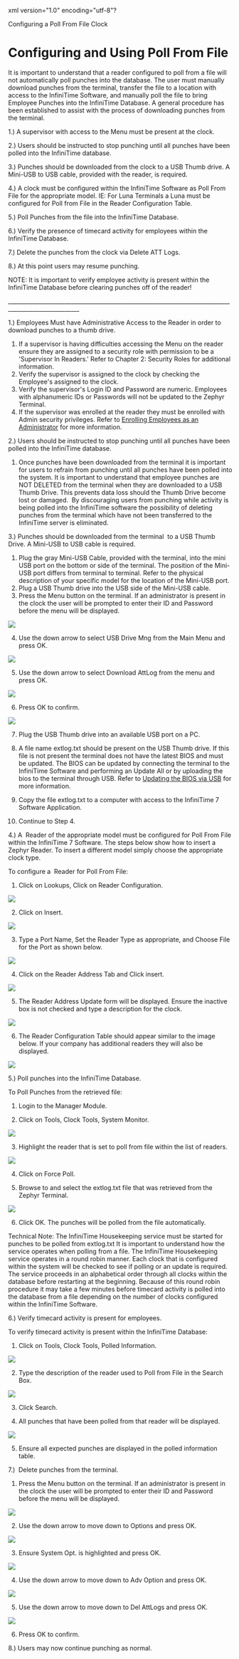 xml version="1.0" encoding="utf-8"?





Configuring a Poll From File Clock




# Configuring and Using Poll From File

It is important to understand that a reader configured to poll from a file will not automatically poll punches into the database. The user must manually download punches from the terminal, transfer the file to a location with access to the InfiniTime Software, and manually poll the file to bring Employee Punches into the InfiniTime Database. A general procedure has been established to assist with the process of downloading punches from the terminal.

1.) A supervisor with access to the Menu must be present at the clock.

2.) Users should be instructed to stop punching until all punches have been polled into the InfiniTime database.

3.) Punches should be downloaded from the clock to a USB Thumb drive. A Mini-USB to USB cable, provided with the reader, is required.

4.) A clock must be configured within the InfiniTime Software as Poll From File for the appropriate model. IE: For Luna Terminals a Luna must be configured for Poll from File in the Reader Configuration Table.

5.) Poll Punches from the file into the InfiniTime Database.

6.) Verify the presence of timecard activity for employees within the InfiniTime Database.

7.) Delete the punches from the clock via Delete ATT Logs.

8.) At this point users may resume punching.

NOTE: It is important to verify employee activity is present within the InfiniTime Database before clearing punches off of the reader!

\_\_\_\_\_\_\_\_\_\_\_\_\_\_\_\_\_\_\_\_\_\_\_\_\_\_\_\_\_\_\_\_\_\_\_\_\_\_\_\_\_\_\_\_\_\_\_\_\_\_\_\_\_\_\_\_\_\_\_\_\_\_\_\_\_\_\_\_\_\_\_\_\_\_\_\_\_\_\_\_\_\_\_\_\_\_\_\_\_\_\_\_\_\_\_\_\_\_\_\_\_\_\_

1.) Employees Must have Administrative Access to the Reader in order to download punches to a thumb drive.

1. If a supervisor is having difficulties accessing the Menu on the reader ensure they are assigned to a security role with permission to be a 'Supervisor In Readers.' Refer to Chapter 2: Security Roles for additional information.
2. Verify the supervisor is assigned to the clock by checking the Employee's assigned to the clock.
3. Verify the supervisor's Login ID and Password are numeric. Employees with alphanumeric IDs or Passwords will not be updated to the Zephyr Terminal.
4. If the supervisor was enrolled at the reader they must be enrolled with Admin security privileges. Refer to [Enrolling Employees as an Administrator](Enrolling_an_Administrator.md) for more information.

2.) Users should be instructed to stop punching until all punches have been polled into the InfiniTime database.

1. Once punches have been downloaded from the terminal it is important for users to refrain from punching until all punches have been polled into the system. It is important to understand that employee punches are NOT DELETED from the terminal when they are downloaded to a USB Thumb Drive. This prevents data loss should the Thumb Drive become lost or damaged.  By discouraging users from punching while activity is being polled into the InfiniTime software the possibility of deleting punches from the terminal which have not been transferred to the InfiniTime server is eliminated.

3.) Punches should be downloaded from the terminal  to a USB Thumb Drive. A Mini-USB to USB cable is required.

1. Plug the gray Mini-USB Cable, provided with the terminal, into the mini USB port on the bottom or side of the terminal. The position of the Mini-USB port differs from terminal to terminal. Refer to the physical description of your specific model for the location of the Mini-USB port.
2. Plug a USB Thumb drive into the USB side of the Mini-USB cable.
3. Press the Menu button on the terminal. If an administrator is present in the clock the user will be prompted to enter their ID and Password before the menu will be displayed.

![](/img/image-404.png)

4. Use the down arrow to select USB Drive Mng from the Main Menu and press OK.

![](/img/image-404.png)

5. Use the down arrow to select Download AttLog from the menu and press OK.

![](/img/image-404.png)

6. Press OK to confirm.

![](/img/image-404.png)

7. Plug the USB Thumb drive into an available USB port on a PC.

8. A file name extlog.txt should be present on the USB Thumb drive. If this file is not present the terminal does not have the latest BIOS and must be updated. The BIOS can be updated by connecting the terminal to the InfiniTime Software and performing an Update All or by uploading the bios to the terminal through USB. Refer to [Updating the BIOS via USB](Zephyr_UpdateBFF.md) for more information.

9. Copy the file extlog.txt to a computer with access to the InfiniTime 7 Software Application.

10. Continue to Step 4.

4.) A  Reader of the appropriate model must be configured for Poll From File within the InfiniTime 7 Software. The steps below show how to insert a Zephyr Reader. To insert a different model simply choose the appropriate clock type.

To configure a  Reader for Poll From File:

1. Click on Lookups, Click on Reader Configuration.

![](/img/image-404.png)

2. Click on Insert.

![](/img/image-404.png)

3. Type a Port Name, Set the Reader Type as appropriate, and Choose File for the Port as shown below.

![](/img/image-404.png)

4. Click on the Reader Address Tab and Click insert.

![](/img/image-404.png)

5. The Reader Address Update form will be displayed. Ensure the inactive box is not checked and type a description for the clock.

![](/img/image-404.png)

6. The Reader Configuration Table should appear similar to the image below. If your company has additional readers they will also be displayed.

![](/img/image-404.png)

5.) Poll punches into the InfiniTime Database.

To Poll Punches from the retrieved file:

1. Login to the Manager Module.

2. Click on Tools, Clock Tools, System Monitor.

![](/img/image-404.png)

3. Highlight the reader that is set to poll from file within the list of readers.

![](/img/image-404.png)

4. Click on Force Poll.

5. Browse to and select the extlog.txt file that was retrieved from the Zephyr Terminal.

![](/img/image-404.png)

6. Click OK. The punches will be polled from the file automatically.

Technical Note: The InfiniTime Housekeeping service must be started for punches to be polled from extlog.txt It is important to understand how the service operates when polling from a file. The InfiniTime Housekeeping service operates in a round robin manner. Each clock that is configured within the system will be checked to see if polling or an update is required. The service proceeds in an alphabetical order through all clocks within the database before restarting at the beginning. Because of this round robin procedure it may take a few minutes before timecard activity is polled into the database from a file depending on the number of clocks configured within the InfiniTime Software.

6.) Verify timecard activity is present for employees.

To verify timecard activity is present within the InfiniTime Database:

1. Click on Tools, Clock Tools, Polled Information.

![](/img/image-404.png)

2. Type the description of the reader used to Poll from File in the Search Box.

![](/img/image-404.png)

3. Click Search.

4. All punches that have been polled from that reader will be displayed.

![](/img/image-404.png)

5. Ensure all expected punches are displayed in the polled information table.

7.)  Delete punches from the terminal.

1. Press the Menu button on the terminal. If an administrator is present in the clock the user will be prompted to enter their ID and Password before the menu will be displayed.

![](/img/image-404.png)

2. Use the down arrow to move down to Options and press OK.

![](/img/image-404.png)

3. Ensure System Opt. is highlighted and press OK.

![](/img/image-404.png)

4. Use the down arrow to move down to Adv Option and press OK.

![](/img/image-404.png)

5. Use the down arrow to move down to Del AttLogs and press OK.

![](/img/image-404.png)

6. Press OK to confirm.

8.) Users may now continue punching as normal.